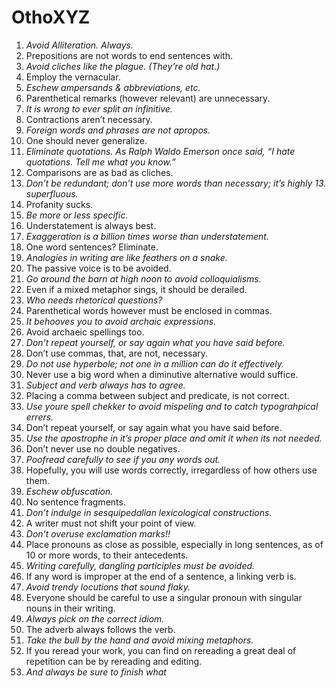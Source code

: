 # OthoXYZ
01. *Avoid Alliteration. Always.*
02. Prepositions are not words to end sentences with.
03. *Avoid cliches like the plague. (They’re old hat.)*
04. Employ the vernacular.
05. *Eschew ampersands & abbreviations, etc.*
06. Parenthetical remarks (however relevant) are unnecessary.
07. *It is wrong to ever split an infinitive.*
08. Contractions aren’t necessary.
09. *Foreign words and phrases are not apropos.*
10. One should never generalize.
11. *Eliminate quotations. As Ralph Waldo Emerson once said, “I hate quotations. Tell me what you know.”*
12. Comparisons are as bad as cliches.
12. *Don’t be redundant; don’t use more words than necessary; it’s highly 13. superfluous.*
13. Profanity sucks.
14. *Be more or less specific.*
15. Understatement is always best.
16. *Exaggeration is a billion times worse than understatement.*
17. One word sentences? Eliminate.
18. *Analogies in writing are like feathers on a snake.*
19. The passive voice is to be avoided.
20. *Go around the barn at high noon to avoid colloquialisms.*
21. Even if a mixed metaphor sings, it should be derailed.
22. *Who needs rhetorical questions?*
23. Parenthetical words however must be enclosed in commas.
24. *It behooves you to avoid archaic expressions.*
25. Avoid archaeic spellings too.
26. *Don’t repeat yourself, or say again what you have said before.*
27. Don’t use commas, that, are not, necessary.
28. *Do not use hyperbole; not one in a million can do it effectively.*
29. Never use a big word when a diminutive alternative would suffice.
30. *Subject and verb always has to agree.*
31. Placing a comma between subject and predicate, is not correct.
32. *Use youre spell chekker to avoid mispeling and to catch typograhpical errers.*
33. Don’t repeat yourself, or say again what you have said before.
34. *Use the apostrophe in it’s proper place and omit it when its not needed.*
35. Don’t never use no double negatives.
36. *Poofread carefully to see if you any words out.*
37. Hopefully, you will use words correctly, irregardless of how others use them.
38. *Eschew obfuscation.*
39. No sentence fragments.
40. *Don’t indulge in sesquipedalian lexicological constructions.*
41. A writer must not shift your point of view.
42. *Don’t overuse exclamation marks!!*
43. Place pronouns as close as possible, especially in long sentences, as of 10 or more words, to their antecedents.
44. *Writing carefully, dangling participles must be avoided.*
45. If any word is improper at the end of a sentence, a linking verb is.
46. *Avoid trendy locutions that sound flaky.*
47. Everyone should be careful to use a singular pronoun with singular nouns in their writing.
48. *Always pick on the correct idiom.*
49. The adverb always follows the verb.
50. *Take the bull by the hand and avoid mixing metaphors.*
51. If you reread your work, you can find on rereading a great deal of repetition can be by rereading and editing.
52. *And always be sure to finish what*